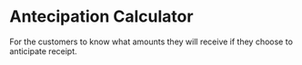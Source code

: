 # Antecipation Calculator

For the customers to know what amounts they will receive if they choose to anticipate receipt.